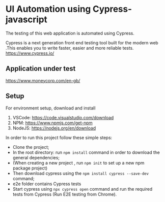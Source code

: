 # UI Automation using Cypress-javascript

The testing of this web application is automated using Cypress.

Cypress is a next generation front end testing tool built for the modern web .This enables you to write faster, easier and more reliable tests.
https://www.cypress.io/

## Application under test
https://www.moneycorp.com/en-gb/


## Setup

For environment setup, download and install
1. VSCode:  https://code.visualstudio.com/download
2. NPM:  https://www.npmjs.com/get-npm
3. NodeJS:  https://nodejs.org/en/download

In order to run this project follow these simple steps:

- Clone the project;
- In the root directory: run `npm install` command in order to download the general dependencies;
- (When creating a new project , run `npm init` to set up a new npm package project)
- Then download cypress using the `npm install cypress --save-dev` command;
- e2e folder contains Cypress tests
- Start cypress using `npx cypress open` command and run the required tests from Cypress (Run E2E testing from Chrome).




